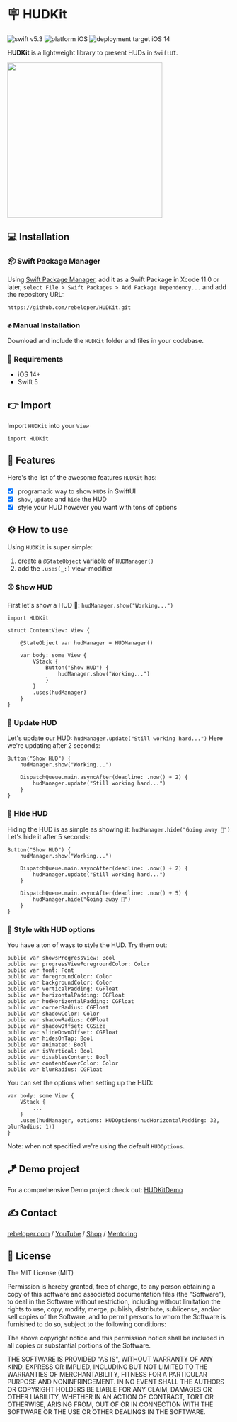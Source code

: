 # 🪧 HUDKit

![swift v5.3](https://img.shields.io/badge/swift-v5.3-orange.svg)
![platform iOS](https://img.shields.io/badge/platform-iOS-blue.svg)
![deployment target iOS 14](https://img.shields.io/badge/deployment%20target-iOS%2014-blueviolet)

**HUDKit** is a lightweight library to present HUDs in `SwiftUI`.

<img src="../main/Sources/Resources/HUDKit.png" width="350px">

## 💻 Installation
### 📦 Swift Package Manager
Using <a href="https://swift.org/package-manager/" rel="nofollow">Swift Package Manager</a>, add it as a Swift Package in Xcode 11.0 or later, `select File > Swift Packages > Add Package Dependency...` and add the repository URL:
```
https://github.com/rebeloper/HUDKit.git
```
### ✊ Manual Installation
Download and include the `HUDKit` folder and files in your codebase.

### 📲 Requirements
- iOS 14+
- Swift 5

## 👉 Import

Import `HUDKit` into your `View`

```
import HUDKit
```

## 🧳 Features

Here's the list of the awesome features `HUDKit` has:
- [X] programatic way to show `HUD`s in SwiftUI
- [X] `show`, `update` and `hide` the HUD
- [X] style your HUD however you want with tons of options

## ⚙️ How to use

Using `HUDKit` is super simple:

1. create a `@StateObject` variable of `HUDManager()`
2. add the `.uses(_:)` view-modifier

### ⚾️ Show HUD

First let's show a HUD 🤩: `hudManager.show("Working...")`

```
import HUDKit

struct ContentView: View {
    
    @StateObject var hudManager = HUDManager()
    
    var body: some View {
        VStack {
            Button("Show HUD") {
                hudManager.show("Working...")
            }
        }
        .uses(hudManager)
    }
}
```

### 🥎 Update HUD

Let's update our HUD: `hudManager.update("Still working hard...")`
Here we're updating after 2 seconds:

```
Button("Show HUD") {
    hudManager.show("Working...")
    
    DispatchQueue.main.asyncAfter(deadline: .now() + 2) {
        hudManager.update("Still working hard...")
    }
}
```

### 🎾 Hide HUD

Hiding the HUD is as simple as showing it: `hudManager.hide("Going away 👋")`
Let's hide it after 5 seconds:

```
Button("Show HUD") {
    hudManager.show("Working...")
    
    DispatchQueue.main.asyncAfter(deadline: .now() + 2) {
        hudManager.update("Still working hard...")
    }
    
    DispatchQueue.main.asyncAfter(deadline: .now() + 5) {
        hudManager.hide("Going away 👋")
    }
}
```

### 🎨 Style with HUD options

You have a ton of ways to style the HUD. Try them out:

```
public var showsProgressView: Bool
public var progressViewForegroundColor: Color
public var font: Font
public var foregroundColor: Color
public var backgroundColor: Color
public var verticalPadding: CGFloat
public var horizontalPadding: CGFloat
public var hudHorizontalPadding: CGFloat
public var cornerRadius: CGFloat
public var shadowColor: Color
public var shadowRadius: CGFloat
public var shadowOffset: CGSize
public var slideDownOffset: CGFloat
public var hidesOnTap: Bool
public var animated: Bool
public var isVertical: Bool
public var disablesContent: Bool
public var contentCoverColor: Color
public var blurRadius: CGFloat
```

You can set the options when setting up the HUD:

```
var body: some View {
    VStack {
        ...
    }
    .uses(hudManager, options: HUDOptions(hudHorizontalPadding: 32, blurRadius: 1))
}
```
Note: when not specified we're using the default `HUDOptions`.

## 🪁 Demo project

For a comprehensive Demo project check out: 
<a href="https://github.com/rebeloper/HUDKitDemo">HUDKitDemo</a>

## ✍️ Contact

<a href="https://rebeloper.com/">rebeloper.com</a> / 
<a href="https://www.youtube.com/rebeloper/">YouTube</a> / 
<a href="https://store.rebeloper.com/">Shop</a> / 
<a href="https://rebeloper.com/mentoring">Mentoring</a>

## 📃 License

The MIT License (MIT)

Permission is hereby granted, free of charge, to any person obtaining a copy of this software and associated documentation files (the "Software"), to deal in the Software without restriction, including without limitation the rights to use, copy, modify, merge, publish, distribute, sublicense, and/or sell copies of the Software, and to permit persons to whom the Software is furnished to do so, subject to the following conditions:

The above copyright notice and this permission notice shall be included in all copies or substantial portions of the Software.

THE SOFTWARE IS PROVIDED "AS IS", WITHOUT WARRANTY OF ANY KIND, EXPRESS OR IMPLIED, INCLUDING BUT NOT LIMITED TO THE WARRANTIES OF MERCHANTABILITY, FITNESS FOR A PARTICULAR PURPOSE AND NONINFRINGEMENT. IN NO EVENT SHALL THE AUTHORS OR COPYRIGHT HOLDERS BE LIABLE FOR ANY CLAIM, DAMAGES OR OTHER LIABILITY, WHETHER IN AN ACTION OF CONTRACT, TORT OR OTHERWISE, ARISING FROM, OUT OF OR IN CONNECTION WITH THE SOFTWARE OR THE USE OR OTHER DEALINGS IN THE SOFTWARE.


